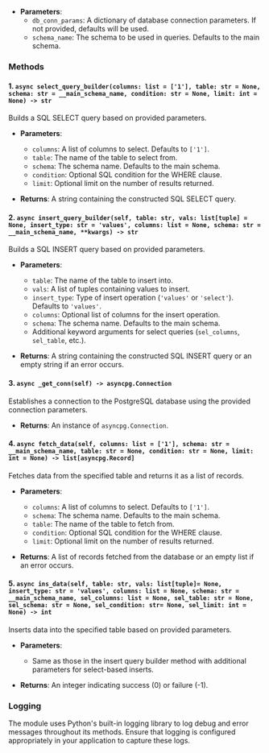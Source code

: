 
- **Parameters**:
  - `db_conn_params`: A dictionary of database connection parameters. If not provided, defaults will be used.
  - `schema_name`: The schema to be used in queries. Defaults to the main schema.

### Methods

#### 1. `async select_query_builder(columns: list = ['1'], table: str = None, schema: str = __main_schema_name, condition: str = None, limit: int = None) -> str`

Builds a SQL SELECT query based on provided parameters.

- **Parameters**:
  - `columns`: A list of columns to select. Defaults to `['1']`.
  - `table`: The name of the table to select from.
  - `schema`: The schema name. Defaults to the main schema.
  - `condition`: Optional SQL condition for the WHERE clause.
  - `limit`: Optional limit on the number of results returned.

- **Returns**: A string containing the constructed SQL SELECT query.

#### 2. `async insert_query_builder(self, table: str, vals: list[tuple] = None, insert_type: str = 'values', columns: list = None, schema: str = __main_schema_name, **kwargs) -> str`

Builds a SQL INSERT query based on provided parameters.

- **Parameters**:
  - `table`: The name of the table to insert into.
  - `vals`: A list of tuples containing values to insert.
  - `insert_type`: Type of insert operation (`'values'` or `'select'`). Defaults to `'values'`.
  - `columns`: Optional list of columns for the insert operation.
  - `schema`: The schema name. Defaults to the main schema.
  - Additional keyword arguments for select queries (`sel_columns`, `sel_table`, etc.).

- **Returns**: A string containing the constructed SQL INSERT query or an empty string if an error occurs.

#### 3. `async _get_conn(self) -> asyncpg.Connection`

Establishes a connection to the PostgreSQL database using the provided connection parameters.

- **Returns**: An instance of `asyncpg.Connection`.

#### 4. `async fetch_data(self, columns: list = ['1'], schema: str = __main_schema_name, table: str = None, condition: str = None, limit: int = None) -> list[asyncpg.Record]`

Fetches data from the specified table and returns it as a list of records.

- **Parameters**:
  - `columns`: A list of columns to select. Defaults to `['1']`.
  - `schema`: The schema name. Defaults to the main schema.
  - `table`: The name of the table to fetch from.
  - `condition`: Optional SQL condition for the WHERE clause.
  - `limit`: Optional limit on the number of results returned.

- **Returns**: A list of records fetched from the database or an empty list if an error occurs.

#### 5. `async ins_data(self, table: str, vals: list[tuple]= None, insert_type: str = 'values', columns: list = None, schema: str = __main_schema_name, sel_columns: list = None, sel_table: str = None, sel_schema: str = None, sel_condition: str= None, sel_limit: int = None) -> int`

Inserts data into the specified table based on provided parameters.

- **Parameters**:
  - Same as those in the insert query builder method with additional parameters for select-based inserts.

- **Returns**: An integer indicating success (0) or failure (-1).

### Logging

The module uses Python's built-in logging library to log debug and error messages throughout its methods. Ensure that logging is configured appropriately in your application to capture these logs.